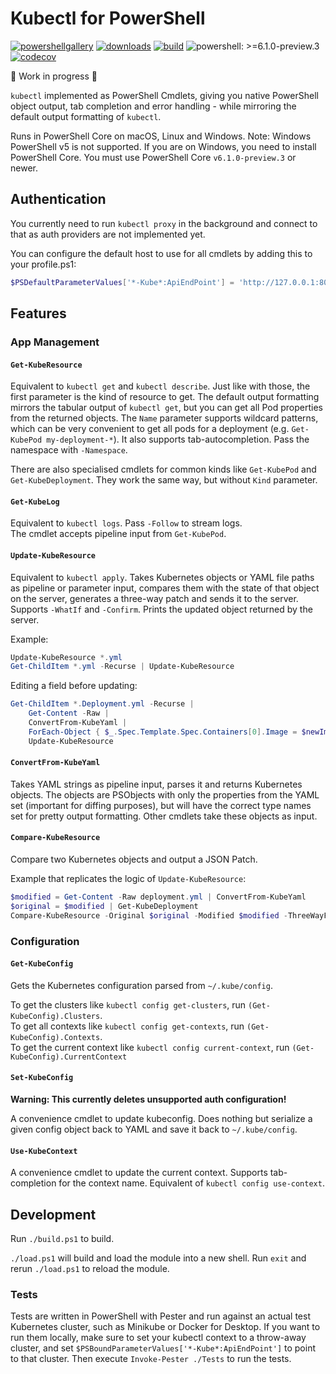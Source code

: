 # Kubectl for PowerShell

[![powershellgallery](https://img.shields.io/powershellgallery/v/PSKubectl.svg)](https://www.powershellgallery.com/packages/PSKubectl)
[![downloads](https://img.shields.io/powershellgallery/dt/PSKubectl.svg?label=downloads)](https://www.powershellgallery.com/packages/PSKubectl)
[![build](https://img.shields.io/travis/felixfbecker/PSKubectl/master.svg)](https://travis-ci.org/felixfbecker/PSKubectl)
![powershell: >=6.1.0-preview.3](https://img.shields.io/badge/powershell-%3E%3D6.1.0--preview.3-orange.svg)
[![codecov](https://codecov.io/gh/felixfbecker/PSKubectl/branch/master/graph/badge.svg)](https://codecov.io/gh/felixfbecker/PSKubectl)

🚧 Work in progress 🚧 

`kubectl` implemented as PowerShell Cmdlets, giving you native PowerShell object output, tab completion and error handling - while mirroring the default output formatting of `kubectl`.


Runs in PowerShell Core on macOS, Linux and Windows. Note: Windows PowerShell v5 is not supported. If you are on Windows, you need to install PowerShell Core.
You must use PowerShell Core `v6.1.0-preview.3` or newer.

## Authentication

You currently need to run `kubectl proxy` in the background and connect to that as auth providers are not implemented yet.

You can configure the default host to use for all cmdlets by adding this to your profile.ps1:

```powershell
$PSDefaultParameterValues['*-Kube*:ApiEndPoint'] = 'http://127.0.0.1:8001'
```

## Features

### App Management

#### `Get-KubeResource`

Equivalent to `kubectl get` and `kubectl describe`.
Just like with those, the first parameter is the kind of resource to get.
The default output formatting mirrors the tabular output of `kubectl get`, but you can get all Pod properties from the returned objects.
The `Name` parameter supports wildcard patterns, which can be very convenient to get all pods for a deployment (e.g. `Get-KubePod my-deployment-*`).
It also supports tab-autocompletion.
Pass the namespace with `-Namespace`.

There are also specialised cmdlets for common kinds like `Get-KubePod` and `Get-KubeDeployment`. They work the same way, but without `Kind` parameter.

#### `Get-KubeLog`

Equivalent to `kubectl logs`. Pass `-Follow` to stream logs.  
The cmdlet accepts pipeline input from `Get-KubePod`.

#### `Update-KubeResource`

Equivalent to `kubectl apply`.
Takes Kubernetes objects or YAML file paths as pipeline or parameter input, compares them with the state of that object on the server, generates a three-way patch and sends it to the server.
Supports `-WhatIf` and `-Confirm`.
Prints the updated object returned by the server.

Example:
```powershell
Update-KubeResource *.yml
Get-ChildItem *.yml -Recurse | Update-KubeResource
```

Editing a field before updating:
```powershell
Get-ChildItem *.Deployment.yml -Recurse |
    Get-Content -Raw |
    ConvertFrom-KubeYaml |
    ForEach-Object { $_.Spec.Template.Spec.Containers[0].Image = $newImage; $_ } |
    Update-KubeResource
```

#### `ConvertFrom-KubeYaml`

Takes YAML strings as pipeline input, parses it and returns Kubernetes objects.
The objects are PSObjects with only the properties from the YAML set (important for diffing purposes), but will have the correct type names set for pretty output formatting.
Other cmdlets take these objects as input.

#### `Compare-KubeResource`

Compare two Kubernetes objects and output a JSON Patch.

Example that replicates the logic of `Update-KubeResource`:
```powershell
$modified = Get-Content -Raw deployment.yml | ConvertFrom-KubeYaml
$original = $modified | Get-KubeDeployment
Compare-KubeResource -Original $original -Modified $modified -ThreeWayFromLastApplied -Annotate
```

### Configuration

#### `Get-KubeConfig`

Gets the Kubernetes configuration parsed from `~/.kube/config`.

To get the clusters like `kubectl config get-clusters`, run `(Get-KubeConfig).Clusters`.  
To get all contexts like `kubectl config get-contexts`, run `(Get-KubeConfig).Contexts`.  
To get the current context like `kubectl config current-context`, run `(Get-KubeConfig).CurrentContext`

#### `Set-KubeConfig`

**Warning: This currently deletes unsupported auth configuration!**

A convenience cmdlet to update kubeconfig. Does nothing but serialize a given config object back to YAML and save it back to `~/.kube/config`.

#### `Use-KubeContext`

A convenience cmdlet to update the current context. Supports tab-completion for the context name. Equivalent of `kubectl config use-context`.

## Development

Run `./build.ps1` to build.

`./load.ps1` will build and load the module into a new shell. Run `exit` and rerun `./load.ps1` to reload the module.

### Tests

Tests are written in PowerShell with Pester and run against an actual test Kubernetes cluster, such as Minikube or Docker for Desktop.
If you want to run them locally, make sure to set your kubectl context to a throw-away cluster, and set `$PSBoundParameterValues['*-Kube*:ApiEndPoint']` to point to that cluster.
Then execute `Invoke-Pester ./Tests` to run the tests.
